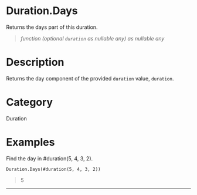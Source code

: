 ﻿# Duration.Days
Returns the days part of this duration.
> _function (optional <code>duration</code> as nullable any) as nullable any_
# Description 
Returns the day component of the provided <code>duration</code> value, <code>duration</code>.

# Category 
Duration
# Examples 
Find the day in #duration(5, 4, 3, 2).
```
Duration.Days(#duration(5, 4, 3, 2))
```
> 5
***
